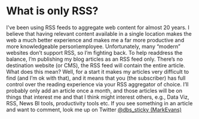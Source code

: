 # What is only RSS?
I've been using RSS feeds to aggregate web content for almost 20 years. I believe that having relevant content available in a single location makes the web a much better experience and makes me a far more productive and more knowledgeable person\employee. Unfortunately, many “modern” websites don’t support RSS, so I’m fighting back. To help readdress the balance, I’m publishing my blog articles as an RSS feed only. There’s no destination website (or CMS), the RSS feed will contain the entire article.
What does this mean? Well, for a start it makes my articles very difficult to find (and I’m ok with that), and it means that you (the subscriber) has full control over the reading experience via your RSS aggregator of choice.
I’ll probably only add an article once a month, and those articles will be on things that interest me and that I think might interest others, e.g., Data Viz, RSS, News BI tools, productivity tools etc.
If you see something in an article and want to comment, look me up on Twitter [@dbs_sticky (MarkEvans)](https://twitter.com/dbs_sticky)